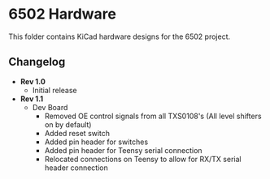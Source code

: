 6502 Hardware
=============

This folder contains KiCad hardware designs for the 6502 project.

Changelog
--------- 

- **Rev 1.0**
  - Initial release
- **Rev 1.1**
  - Dev Board
    - Removed OE control signals from all TXS0108's (All level shifters on by default)
    - Added reset switch
    - Added pin header for switches
    - Added pin header for Teensy serial connection
    - Relocated connections on Teensy to allow for RX/TX serial header connection 
